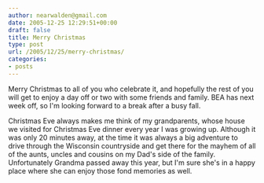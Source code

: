 ```yaml
---
author: nearwalden@gmail.com
date: 2005-12-25 12:29:51+00:00
draft: false
title: Merry Christmas
type: post
url: /2005/12/25/merry-christmas/
categories:
- posts
---
```


Merry Christmas to all of you who celebrate it, and hopefully the rest of you will get to enjoy a day off or two with some friends and family. BEA has next week off, so I'm looking forward to a break after a busy fall.





Christmas Eve always makes me think of my grandparents, whose house we visited for Christmas Eve dinner every year I was growing up. Although it was only 20 minutes away, at the time it was always a big adventure to drive through the Wisconsin countryside and get there for the mayhem of all of the aunts, uncles and cousins on my Dad's side of the family. Unfortunately Grandma passed away this year, but I'm sure she's in a happy place where she can enjoy those fond memories as well.



